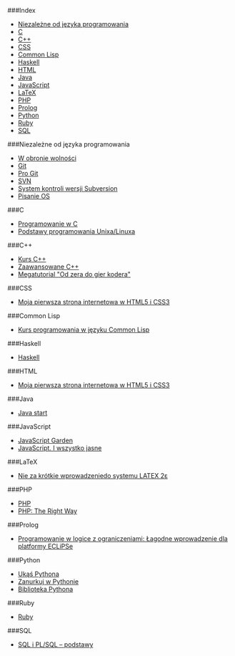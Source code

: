 ###Index
* [Niezależne od języka programowania](#niezale%C5%BCne-od-j%C4%99zyka-programowania)
* [C](#c)
* [C++](#c-1)
* [CSS](#css)
* [Common Lisp](#common-lisp)
* [Haskell](#haskell)
* [HTML](#html)
* [Java](#java)
* [JavaScript](#javascript)
* [LaTeX](#latex)
* [PHP](#php)
* [Prolog](#prolog)
* [Python](#python)
* [Ruby](#ruby)
* [SQL](#sql)


###Niezależne od języka programowania
* [W obronie wolności](http://stallman.helion.pl)
* [Git](http://pl.wikibooks.org/wiki/Git)
* [Pro Git](http://git-scm.com/book/pl)
* [SVN](http://pl.wikibooks.org/wiki/Subversion)
* [System kontroli wersji Subversion](http://svnbook.opensys.pl)
* [Pisanie OS](http://pl.wikibooks.org/wiki/Pisanie_OS)


###C
* [Programowanie w C](http://upload.wikimedia.org/wikibooks/pl/6/6a/C.pdf)
* [Podstawy programowania Unixa/Linuxa](http://www.opcode.eu.org/more_advanced/programing/c_cpp/)


###C++
* [Kurs C++](http://cpp0x.pl/kursy/Kurs-C++/1)
* [Zaawansowane C++](http://wazniak.mimuw.edu.pl/index.php?title=Zaawansowane_CPP)
* [Megatutorial "Od zera do gier kodera"](http://xion.org.pl/productions/texts/coding/megatutorial/)


###CSS
* [Moja pierwsza strona internetowa w HTML5 i CSS3](http://ferrante.pl/books/html/)


###Common Lisp
* [Kurs programowania w języku Common Lisp](http://jcubic.pl/lisp_tutorial.php)


###Haskell
* [Haskell](http://pl.wikibooks.org/wiki/Haskell)


###HTML
* [Moja pierwsza strona internetowa w HTML5 i CSS3](http://ferrante.pl/books/html/)


###Java
* [Java start](http://javastart.pl/)


###JavaScript
* [JavaScript Garden](http://bonsaiden.github.io/JavaScript-Garden/pl)
* [JavaScript. I wszystko jasne](http://www.bt4.pl/kursy/javascript/wszystko-jasne/)


###LaTeX
* [Nie za krótkie wprowadzeniedo systemu LATEX 2ε](http://www.ctan.org/tex-archive/info/lshort/polish)


###PHP
* [PHP](http://pl.wikibooks.org/wiki/PHP)
* [PHP: The Right Way](http://pl.phptherightway.com/)


###Prolog
* [Programowanie w logice z ograniczeniami: Łagodne wprowadzenie dla platformy ECLiPSe](http://www.pwlzo.pl/)


###Python
* [Ukąś Pythona](http://python.edu.pl/byteofpython/index.html)
* [Zanurkuj w Pythonie](http://pl.wikibooks.org/wiki/Zanurkuj_w_Pythonie)
* [Biblioteka Pythona](http://www.python.rk.edu.pl/)


###Ruby
* [Ruby](http://pl.wikibooks.org/wiki/Ruby)


###SQL
* [SQL i PL/SQL – podstawy](http://jsystems.pl/storage/sqlplsql1.pdf)
